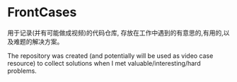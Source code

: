 # FrontCases
用于记录(并有可能做成视频)的代码仓库, 存放在工作中遇到的有意思的,有用的,以及难题的解决方案。          

The repository was created (and potentially will be used as video case resource) to collect solutions when I met valuable/interesting/hard problems.
